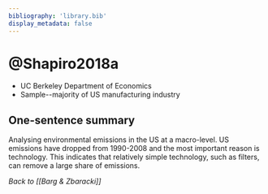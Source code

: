 ```yaml
---
bibliography: 'library.bib'
display_metadata: false
---
```


# @Shapiro2018a

* UC Berkeley Department of Economics
* Sample--majority of US manufacturing industry

## One-sentence summary

Analysing environmental emissions in the US at a macro-level. US emissions have dropped from 1990-2008 and the most important reason is technology. This indicates that relatively simple technology, such as filters, can remove a large share of emissions.

_Back to [[Barg & Zbaracki]]_